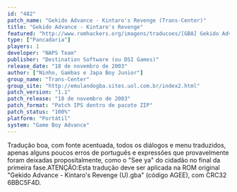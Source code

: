 ```yaml
---
id: "482"
patch_name: "Gekido Advance - Kintaro's Revenge (Trans-Center)"
title: "Gekido Advance - Kintaro's Revenge"
featured: "http://www.romhackers.org/imagens/traducoes/[GBA] Gekido Advance - Kintaro's Revenge - Trans-Center - 1.png"
type: ["Pancadaria"]
players: 1
developer: "NAPS Team"
publisher: "Destination Software (ou DSI Games)"
release_date: "18 de novembro de 2003"
author: ["Ninho, Gambas e Japa Boy Junior"]
group_name: "Trans-Center"
group_site: "http://emulandogba.sites.uol.com.br/index2.html"
patch_version: "1.1"
patch_release: "18 de novembro de 2003"
patch_format: "Patch IPS dentro de pacote ZIP"
patch_status: "100%"
platform: "Portátil"
system: "Game Boy Advance"
---
```


Tradução boa, com fonte acentuada, todos os diálogos e menu traduzidos, apenas alguns poucos erros de português e expressões que provavelmente foram deixadas propositalmente, como o "See ya" do cidadão no final da primeira fase.ATENÇÃO:Esta tradução deve ser aplicada na ROM original "Gekido Advance - Kintaro's Revenge (U).gba" (código AGEE), com CRC32 6BBC5F4D.